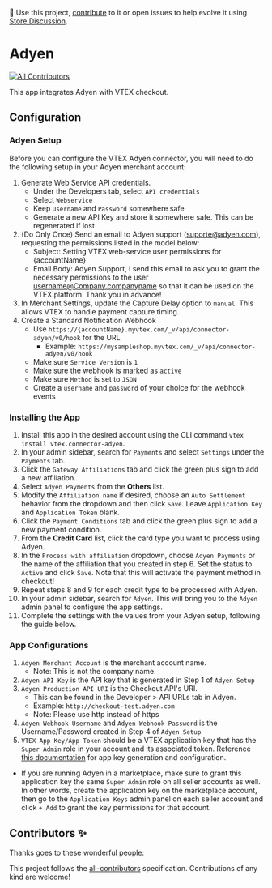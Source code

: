 📢 Use this project, [contribute](https://github.com/vtex-apps/connector-adyen) to it or open issues to help evolve it using [Store Discussion](https://github.com/vtex-apps/store-discussion).

# Adyen

<!-- DOCS-IGNORE:start -->
<!-- ALL-CONTRIBUTORS-BADGE:START - Do not remove or modify this section -->

[![All Contributors](https://img.shields.io/badge/all_contributors-0-orange.svg?style=flat-square)](#contributors-)

<!-- ALL-CONTRIBUTORS-BADGE:END -->
<!-- DOCS-IGNORE:end -->

This app integrates Adyen with VTEX checkout.

## Configuration

### Adyen Setup

Before you can configure the VTEX Adyen connector, you will need to do the following setup in your Adyen merchant account:

1. Generate Web Service API credentials.
   - Under the Developers tab, select `API credentials`
   - Select `Webservice`
   - Keep `Username` and `Password` somewhere safe
   - Generate a new API Key and store it somewhere safe. This can be regenerated if lost
2. (Do Only Once) Send an email to Adyen support (suporte@adyen.com), requesting the permissions listed in the model below:
   - Subject: Setting VTEX web-service user permissions for {accountName}
   - Email Body: Adyen Support, I send this email to ask you to grant the necessary permissions to the user username@Company.companyname so that it can be used on the VTEX platform. Thank you in advance!
3. In Merchant Settings, update the Capture Delay option to `manual`. This allows VTEX to handle payment capture timing.
4. Create a Standard Notification Webhook
   - Use `https://{accountName}.myvtex.com/_v/api/connector-adyen/v0/hook` for the URL
      - Example: `https://mysampleshop.myvtex.com/_v/api/connector-adyen/v0/hook`
   - Make sure `Service Version` is `1`
   - Make sure the webhook is marked as `active`
   - Make sure `Method` is set to `JSON`
   - Create a `username` and `password` of your choice for the webhook events

### Installing the App

1. Install this app in the desired account using the CLI command `vtex install vtex.connector-adyen`.
2. In your admin sidebar, search for `Payments` and select `Settings` under the `Payments` tab.
3. Click the `Gateway Affiliations` tab and click the green plus sign to add a new affiliation.
4. Select `Adyen Payments` from the **Others** list.
5. Modify the `Affiliation name` if desired, choose an `Auto Settlement` behavior from the dropdown and then click `Save`. Leave `Application Key` and `Application Token` blank.
6. Click the `Payment Conditions` tab and click the green plus sign to add a new payment condition.
7. From the **Credit Card** list, click the card type you want to process using Adyen.
8. In the `Process with affiliation` dropdown, choose `Adyen Payments` or the name of the affiliation that you created in step 6. Set the status to `Active` and click `Save`. Note that this will activate the payment method in checkout!
9. Repeat steps 8 and 9 for each credit type to be processed with Adyen.
10. In your admin sidebar, search for `Adyen`. This will bring you to the `Adyen` admin panel to configure the app settings.
11. Complete the settings with the values from your Adyen setup, following the guide below.


### App Configurations

1. `Adyen Merchant Account` is the merchant account name. 
   - Note: This is not the company name.
2. `Adyen API Key` is the API key that is generated in Step 1 of `Adyen Setup`
3. `Adyen Production API URI` is the Checkout API's URI.
   - This can be found in the Developer > API URLs tab in Adyen.
   - Example: `http://checkout-test.adyen.com`
   - Note: Please use http instead of https
4. `Adyen Webhook Username` and `Adyen Webhook Password` is the Username/Password created in Step 4 of `Adyen Setup`
5. `VTEX App Key/App Token` should be a VTEX application key that has the `Super Admin` role in your account and its associated token. Reference [this documentation](https://help.vtex.com/en/tutorial/application-keys--2iffYzlvvz4BDMr6WGUtet) for app key generation and configuration. 
  - If you are running Adyen in a marketplace, make sure to grant this application key the same `Super Admin` role on all seller accounts as well. In other words, create the application key on the marketplace account, then go to the `Application Keys` admin panel on each seller account and click `+ Add` to grant the key permissions for that account.

<!-- DOCS-IGNORE:start -->

## Contributors ✨

Thanks goes to these wonderful people:

<!-- ALL-CONTRIBUTORS-LIST:START - Do not remove or modify this section -->
<!-- prettier-ignore-start -->
<!-- markdownlint-disable -->
<!-- markdownlint-enable -->
<!-- prettier-ignore-end -->

<!-- ALL-CONTRIBUTORS-LIST:END -->

This project follows the [all-contributors](https://github.com/all-contributors/all-contributors) specification. Contributions of any kind are welcome!

<!-- DOCS-IGNORE:end -->
